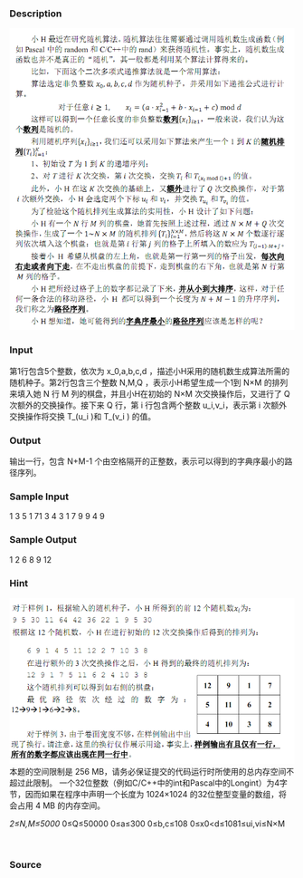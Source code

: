 
### Description
![](/JudgeOnline/upload/201407/22(3).jpg)
### Input
第1行包含5个整数，依次为 x_0,a,b,c,d ，描述小H采用的随机数生成算法所需的随机种子。第2行包含三个整数 N,M,Q ，表示小H希望生成一个1到 N×M 的排列来填入她 N 行 M 列的棋盘，并且小H在初始的 N×M 次交换操作后，又进行了 Q 次额外的交换操作。接下来 Q 行，第 i 行包含两个整数 u_i,v_i，表示第 i 次额外交换操作将交换 T_(u_i )和 T_(v_i ) 的值。 
### Output
输出一行，包含 N+M-1 个由空格隔开的正整数，表示可以得到的字典序最小的路径序列。 

### Sample Input
1 3 5 1 71 
3 4 3 
1 7 
9 9 
4 9 
### Sample Output
 1 2 6 8 9 12 
### Hint
![](/JudgeOnline/upload/201407/11(5).jpg)
本题的空间限制是 256 MB，请务必保证提交的代码运行时所使用的总内存空间不超过此限制。
一个32位整数（例如C/C++中的int和Pascal中的Longint）为4字节，因而如果在程序中声明一个长度为 1024×1024 的32位整型变量的数组，将会占用 4 MB 的内存空间。


*2≤N,M≤5000*
0≤Q≤50000
0≤a≤300
0≤b,c≤108
0≤x0<d≤1081≤ui,vi≤N×M








 





### Source
